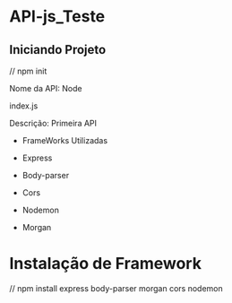 # API-js_Teste

## Iniciando Projeto 
  // npm init

Nome da API: Node

index.js

Descrição: Primeira API

 
 * FrameWorks Utilizadas
  
  * Express
  * Body-parser
  * Cors
  * Nodemon
  * Morgan

# Instalação de Framework

// npm install express body-parser morgan cors nodemon 